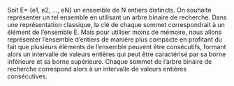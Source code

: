 Soit E= {e1, e2, …, eN} un ensemble de N entiers distincts. On souhaite représenter un tel ensemble
en utilisant un arbre binaire de recherche.
Dans une représentation classique, la clé de chaque sommet correspondrait à un élément de
l’ensemble E.
Mais pour utiliser moins de mémoire, nous allons représenter l’ensemble d’entiers de manière
plus compacte en profitant du fait que plusieurs éléments de l’ensemble peuvent être consécutifs,
formant alors un intervalle de valeurs entières qui peut être caractérisé par sa borne inférieure
et sa borne supérieure. Chaque sommet de l’arbre binaire de recherche correspond alors à un
intervalle de valeurs entières consécutives.
